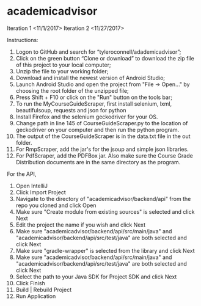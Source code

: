 # academicadvisor
Iteration 1 <11/1/2017> 
Iteration 2 <11/27/2017>

Instructions:
1.	Logon to GitHub and search for “tyleroconnell/adademicadvisor”; 
2.	Click on the green button “Clone or download” to download the zip file of this project to your local computer;
3.	Unzip the file to your working folder;
4.	Download and install the newest version of Android Studio;
5.	Launch Android Studio and open the project from "File -> Open..." by choosing the root folder of the unzipped file;
6.	Press Shift + F10 or click on the "Run" button on the tools bar;
7.  To run the MyCourseGuideScraper, first install selenium, lxml, beautifulsoup, requests and json for python
8.  Install Firefox and the selenium geckodriver for your OS.
9.  Change path in line 145 of CourseGuideScraper.py to the location of geckodriver on your computer and then run the python program.
10. The output of the CourseGuideScraper is in the data.txt file in the out folder.
10. For RmpScraper, add the jar's for the jsoup and simple json libraries. 
11. For PdfScraper, add the PDFBox jar. Also make sure the Course Grade Distribution documents are in the same directory as the program.

For the API,
1. Open IntelliJ
2. Click Import Project
3. Navigate to the directory of "academicadvisor/backend/api" from the repo you cloned and click Open
4. Make sure "Create module from existing sources" is selected and click Next
5. Edit the project the name if you wish and click Next
6. Make sure "academicadvisor/backend/api/src/main/java" and "academicadvisor/backend/api/src/test/java" are both selected and click Next
7. Make sure "gradle-wrapper" is selected from the library and click Next
8. Make sure "academicadvisor/backend/api/src/main/java" and "academicadvisor/backend/api/src/test/java" are both selected and click Next
9. Select the path to your Java SDK for Project SDK and click Next
10. Click Finish
11. Build | Rebuild Project
12. Run Application
